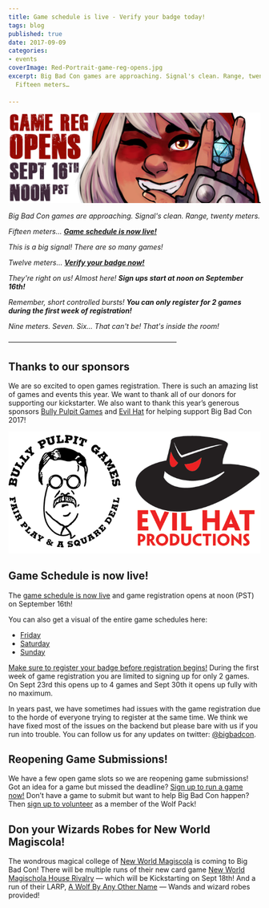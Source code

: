 ```yaml
---
title: Game schedule is live - Verify your badge today!
tags: blog
published: true
date: 2017-09-09
categories:
- events
coverImage: Red-Portrait-game-reg-opens.jpg
excerpt: Big Bad Con games are approaching. Signal's clean. Range, twenty meters.
  Fifteen meters…

---
```

_![Red-Portrait-game-reg-opens](/images/Red-Portrait-game-reg-opens.jpg)_

_Big Bad Con games are approaching. Signal's clean. Range, twenty meters._ 

_Fifteen meters… [**Game schedule is now live!**](https://www.bigbadcon.com/events/)_ 

_This is a big signal! There are so many games!_ 

_Twelve meters… [**Verify your badge now!**](https://www.bigbadcon.com/events/verify-your-2017-big-bad-con-badge/)_ 

_They're right on us! Almost here! **Sign ups start at noon on September 16th!**_ 

_Remember, short controlled bursts! **You can only register for 2 games during the first week of registration!**_ 

_Nine meters. Seven. Six… That can't be! That's inside the room!_

————————————————————————

## Thanks to our sponsors

We are so excited to open games registration. There is such an amazing list of games and events this year. We want to thank all of our donors for supporting our kickstarter. We also want to thank this year’s generous sponsors [Bully Pulpit Games](http://bullypulpitgames.com/) and [Evil Hat](https://www.evilhat.com/home/) for helping support Big Bad Con 2017!

![BPG_EHP_Logos](/images/BPG_EHP_Logos.png)

## Game Schedule is now live!

The [game schedule is now live](https://www.bigbadcon.com/events/) and game registration opens at noon (PST) on September 16th!

You can also get a visual of the entire game schedules here:

- [Friday](https://docs.google.com/spreadsheets/d/1ddhAGCuUTffBtHLHCqz9Q2fxGf5GQLH93NwLHWHLQeQ/edit#gid=2)
- [Saturday](https://docs.google.com/spreadsheets/d/1ddhAGCuUTffBtHLHCqz9Q2fxGf5GQLH93NwLHWHLQeQ/edit#gid=3)
- [Sunday](https://docs.google.com/spreadsheets/d/1ddhAGCuUTffBtHLHCqz9Q2fxGf5GQLH93NwLHWHLQeQ/edit#gid=4)

[Make sure to register your badge before registration begins!](https://www.bigbadcon.com/events/verify-your-2017-big-bad-con-badge/) During the first week of game registration you are limited to signing up for only 2 games. On Sept 23rd this opens up to 4 games and Sept 30th it opens up fully with no maximum.

In years past, we have sometimes had issues with the game registration due to the horde of everyone trying to register at the same time. We think we have fixed most of the issues on the backend but please bare with us if you run into trouble. You can follow us for any updates on twitter: [@bigbadcon](https://twitter.com/bigbadcon).

## Reopening Game Submissions!

We have a few open game slots so we are reopening game submissions! Got an idea for a game but missed the deadline? [Sign up to run a game now!](https://www.bigbadcon.com/volunteer/run-a-game/) Don’t have a game to submit but want to help Big Bad Con happen? Then [sign up to volunteer](https://www.bigbadcon.com/volunteer/join-the-wolf-pack/) as a member of the Wolf Pack!

## Don your Wizards Robes for New World Magiscola!

The wondrous magical college of [New World Magiscola](https://magischola.com/) is coming to Big Bad Con! There will be multiple runs of their new card game [New World Magischola House Rivalry](https://www.bigbadcon.com/events/new-world-magischola-house-rivalry/) — which will be Kickstarting on Sept 18th! And a run of their LARP, [A Wolf By Any Other Name](https://www.bigbadcon.com/events/a-wolf-by-any-other-name/) — Wands and wizard robes provided!
